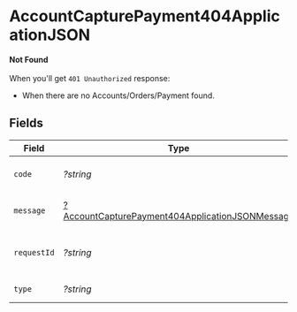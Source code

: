 # AccountCapturePayment404ApplicationJSON

**Not Found**\
\
When you'll get `401 Unauthorized` response:
- When there are no Accounts/Orders/Payment found.



## Fields

| Field                                                                                                                        | Type                                                                                                                         | Required                                                                                                                     | Description                                                                                                                  | Example                                                                                                                      |
| ---------------------------------------------------------------------------------------------------------------------------- | ---------------------------------------------------------------------------------------------------------------------------- | ---------------------------------------------------------------------------------------------------------------------------- | ---------------------------------------------------------------------------------------------------------------------------- | ---------------------------------------------------------------------------------------------------------------------------- |
| `code`                                                                                                                       | *?string*                                                                                                                    | :heavy_minus_sign:                                                                                                           | Code of the api error.                                                                                                       | payments-not-found-error                                                                                                     |
| `message`                                                                                                                    | [?AccountCapturePayment404ApplicationJSONMessage](../../models/operations/AccountCapturePayment404ApplicationJSONMessage.md) | :heavy_minus_sign:                                                                                                           | Message explaining the error.                                                                                                | No account found.                                                                                                            |
| `requestId`                                                                                                                  | *?string*                                                                                                                    | :heavy_minus_sign:                                                                                                           | Request identifier in UUID format.                                                                                           | bcc78633-cd09-4e7d-8f3b-d593fdc1439c                                                                                         |
| `type`                                                                                                                       | *?string*                                                                                                                    | :heavy_minus_sign:                                                                                                           | Type of the error.                                                                                                           | resource-not-found-error                                                                                                     |